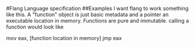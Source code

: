 #Flang Language specification
##Examples
I want flang to work something like this.
A "function" object is just basic metadata and a pointer an executable location in memory. Functions are pure and immutable.
calling a function would look like

mov eax, [function location in memory]
jmp eax